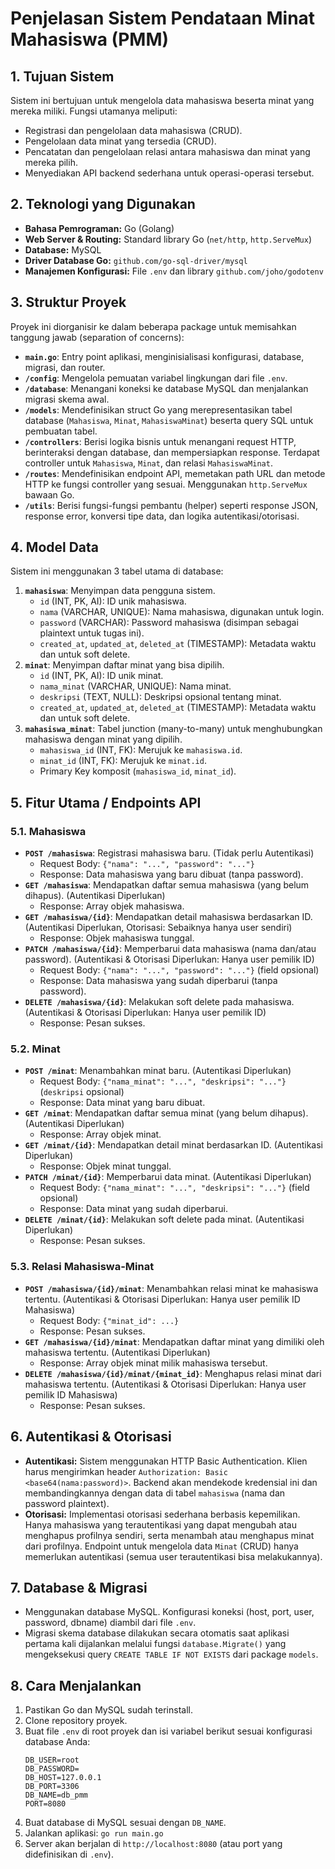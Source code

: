 # Penjelasan Sistem Pendataan Minat Mahasiswa (PMM)

## 1. Tujuan Sistem

Sistem ini bertujuan untuk mengelola data mahasiswa beserta minat yang mereka miliki. Fungsi utamanya meliputi:
* Registrasi dan pengelolaan data mahasiswa (CRUD).
* Pengelolaan data minat yang tersedia (CRUD).
* Pencatatan dan pengelolaan relasi antara mahasiswa dan minat yang mereka pilih.
* Menyediakan API backend sederhana untuk operasi-operasi tersebut.

## 2. Teknologi yang Digunakan

* **Bahasa Pemrograman:** Go (Golang)
* **Web Server & Routing:** Standard library Go (`net/http`, `http.ServeMux`)
* **Database:** MySQL
* **Driver Database Go:** `github.com/go-sql-driver/mysql`
* **Manajemen Konfigurasi:** File `.env` dan library `github.com/joho/godotenv`

## 3. Struktur Proyek

Proyek ini diorganisir ke dalam beberapa package untuk memisahkan tanggung jawab (separation of concerns):

* **`main.go`**: Entry point aplikasi, menginisialisasi konfigurasi, database, migrasi, dan router.
* **`/config`**: Mengelola pemuatan variabel lingkungan dari file `.env`.
* **`/database`**: Menangani koneksi ke database MySQL dan menjalankan migrasi skema awal.
* **`/models`**: Mendefinisikan struct Go yang merepresentasikan tabel database (`Mahasiswa`, `Minat`, `MahasiswaMinat`) beserta query SQL untuk pembuatan tabel.
* **`/controllers`**: Berisi logika bisnis untuk menangani request HTTP, berinteraksi dengan database, dan mempersiapkan response. Terdapat controller untuk `Mahasiswa`, `Minat`, dan relasi `MahasiswaMinat`.
* **`/routes`**: Mendefinisikan endpoint API, memetakan path URL dan metode HTTP ke fungsi controller yang sesuai. Menggunakan `http.ServeMux` bawaan Go.
* **`/utils`**: Berisi fungsi-fungsi pembantu (helper) seperti response JSON, response error, konversi tipe data, dan logika autentikasi/otorisasi.

## 4. Model Data

Sistem ini menggunakan 3 tabel utama di database:

1.  **`mahasiswa`**: Menyimpan data pengguna sistem.
    * `id` (INT, PK, AI): ID unik mahasiswa.
    * `nama` (VARCHAR, UNIQUE): Nama mahasiswa, digunakan untuk login.
    * `password` (VARCHAR): Password mahasiswa (disimpan sebagai plaintext untuk tugas ini).
    * `created_at`, `updated_at`, `deleted_at` (TIMESTAMP): Metadata waktu dan untuk soft delete.
2.  **`minat`**: Menyimpan daftar minat yang bisa dipilih.
    * `id` (INT, PK, AI): ID unik minat.
    * `nama_minat` (VARCHAR, UNIQUE): Nama minat.
    * `deskripsi` (TEXT, NULL): Deskripsi opsional tentang minat.
    * `created_at`, `updated_at`, `deleted_at` (TIMESTAMP): Metadata waktu dan untuk soft delete.
3.  **`mahasiswa_minat`**: Tabel junction (many-to-many) untuk menghubungkan mahasiswa dengan minat yang dipilih.
    * `mahasiswa_id` (INT, FK): Merujuk ke `mahasiswa.id`.
    * `minat_id` (INT, FK): Merujuk ke `minat.id`.
    * Primary Key komposit (`mahasiswa_id`, `minat_id`).

## 5. Fitur Utama / Endpoints API

### 5.1. Mahasiswa

* **`POST /mahasiswa`**: Registrasi mahasiswa baru. (Tidak perlu Autentikasi)
    * Request Body: `{"nama": "...", "password": "..."}`
    * Response: Data mahasiswa yang baru dibuat (tanpa password).
* **`GET /mahasiswa`**: Mendapatkan daftar semua mahasiswa (yang belum dihapus). (Autentikasi Diperlukan)
    * Response: Array objek mahasiswa.
* **`GET /mahasiswa/{id}`**: Mendapatkan detail mahasiswa berdasarkan ID. (Autentikasi Diperlukan, Otorisasi: Sebaiknya hanya user sendiri)
    * Response: Objek mahasiswa tunggal.
* **`PATCH /mahasiswa/{id}`**: Memperbarui data mahasiswa (nama dan/atau password). (Autentikasi & Otorisasi Diperlukan: Hanya user pemilik ID)
    * Request Body: `{"nama": "...", "password": "..."}` (field opsional)
    * Response: Data mahasiswa yang sudah diperbarui (tanpa password).
* **`DELETE /mahasiswa/{id}`**: Melakukan soft delete pada mahasiswa. (Autentikasi & Otorisasi Diperlukan: Hanya user pemilik ID)
    * Response: Pesan sukses.

### 5.2. Minat

* **`POST /minat`**: Menambahkan minat baru. (Autentikasi Diperlukan)
    * Request Body: `{"nama_minat": "...", "deskripsi": "..."}` (`deskripsi` opsional)
    * Response: Data minat yang baru dibuat.
* **`GET /minat`**: Mendapatkan daftar semua minat (yang belum dihapus). (Autentikasi Diperlukan)
    * Response: Array objek minat.
* **`GET /minat/{id}`**: Mendapatkan detail minat berdasarkan ID. (Autentikasi Diperlukan)
    * Response: Objek minat tunggal.
* **`PATCH /minat/{id}`**: Memperbarui data minat. (Autentikasi Diperlukan)
    * Request Body: `{"nama_minat": "...", "deskripsi": "..."}` (field opsional)
    * Response: Data minat yang sudah diperbarui.
* **`DELETE /minat/{id}`**: Melakukan soft delete pada minat. (Autentikasi Diperlukan)
    * Response: Pesan sukses.

### 5.3. Relasi Mahasiswa-Minat

* **`POST /mahasiswa/{id}/minat`**: Menambahkan relasi minat ke mahasiswa tertentu. (Autentikasi & Otorisasi Diperlukan: Hanya user pemilik ID Mahasiswa)
    * Request Body: `{"minat_id": ...}`
    * Response: Pesan sukses.
* **`GET /mahasiswa/{id}/minat`**: Mendapatkan daftar minat yang dimiliki oleh mahasiswa tertentu. (Autentikasi Diperlukan)
    * Response: Array objek minat milik mahasiswa tersebut.
* **`DELETE /mahasiswa/{id}/minat/{minat_id}`**: Menghapus relasi minat dari mahasiswa tertentu. (Autentikasi & Otorisasi Diperlukan: Hanya user pemilik ID Mahasiswa)
    * Response: Pesan sukses.

## 6. Autentikasi & Otorisasi

* **Autentikasi:** Sistem menggunakan HTTP Basic Authentication. Klien harus mengirimkan header `Authorization: Basic <base64(nama:password)>`. Backend akan mendekode kredensial ini dan membandingkannya dengan data di tabel `mahasiswa` (nama dan password plaintext).
* **Otorisasi:** Implementasi otorisasi sederhana berbasis kepemilikan. Hanya mahasiswa yang terautentikasi yang dapat mengubah atau menghapus profilnya sendiri, serta menambah atau menghapus minat dari profilnya. Endpoint untuk mengelola data `Minat` (CRUD) hanya memerlukan autentikasi (semua user terautentikasi bisa melakukannya).

## 7. Database & Migrasi

* Menggunakan database MySQL. Konfigurasi koneksi (host, port, user, password, dbname) diambil dari file `.env`.
* Migrasi skema database dilakukan secara otomatis saat aplikasi pertama kali dijalankan melalui fungsi `database.Migrate()` yang mengeksekusi query `CREATE TABLE IF NOT EXISTS` dari package `models`.

## 8. Cara Menjalankan

1.  Pastikan Go dan MySQL sudah terinstall.
2.  Clone repository proyek.
3.  Buat file `.env` di root proyek dan isi variabel berikut sesuai konfigurasi database Anda:
    ```dotenv
    DB_USER=root
    DB_PASSWORD=
    DB_HOST=127.0.0.1
    DB_PORT=3306
    DB_NAME=db_pmm
    PORT=8080
    ```
4.  Buat database di MySQL sesuai dengan `DB_NAME`.
5.  Jalankan aplikasi: `go run main.go`
6.  Server akan berjalan di `http://localhost:8080` (atau port yang didefinisikan di `.env`).